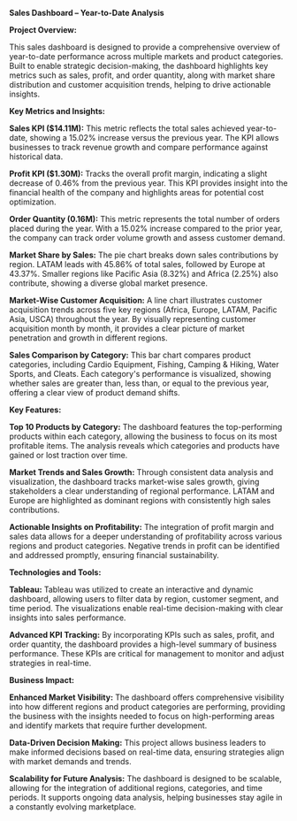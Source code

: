 **Sales Dashboard – Year-to-Date Analysis**

**Project Overview:**

This sales dashboard is designed to provide a comprehensive overview of year-to-date performance across multiple markets and product categories. Built to enable strategic decision-making, the dashboard highlights key metrics such as sales, profit, and order quantity, along with market share distribution and customer acquisition trends, helping to drive actionable insights.

**Key Metrics and Insights:**

**Sales KPI ($14.11M):** This metric reflects the total sales achieved year-to-date, showing a 15.02% increase versus the previous year. The KPI allows businesses to track revenue growth and compare performance against historical data.

**Profit KPI ($1.30M):** Tracks the overall profit margin, indicating a slight decrease of 0.46% from the previous year. This KPI provides insight into the financial health of the company and highlights areas for potential cost optimization.

**Order Quantity (0.16M):** This metric represents the total number of orders placed during the year. With a 15.02% increase compared to the prior year, the company can track order volume growth and assess customer demand.

**Market Share by Sales:** The pie chart breaks down sales contributions by region. LATAM leads with 45.86% of total sales, followed by Europe at 43.37%. Smaller regions like Pacific Asia (8.32%) and Africa (2.25%) also contribute, showing a diverse global market presence.

**Market-Wise Customer Acquisition:** A line chart illustrates customer acquisition trends across five key regions (Africa, Europe, LATAM, Pacific Asia, USCA) throughout the year. By visually representing customer acquisition month by month, it provides a clear picture of market penetration and growth in different regions.

**Sales Comparison by Category:** This bar chart compares product categories, including Cardio Equipment, Fishing, Camping & Hiking, Water Sports, and Cleats. Each category's performance is visualized, showing whether sales are greater than, less than, or equal to the previous year, offering a clear view of product demand shifts.


**Key Features:**

**Top 10 Products by Category:** The dashboard features the top-performing products within each category, allowing the business to focus on its most profitable items. The analysis reveals which categories and products have gained or lost traction over time.

**Market Trends and Sales Growth:** Through consistent data analysis and visualization, the dashboard tracks market-wise sales growth, giving stakeholders a clear understanding of regional performance. LATAM and Europe are highlighted as dominant regions with consistently high sales contributions.

**Actionable Insights on Profitability:** The integration of profit margin and sales data allows for a deeper understanding of profitability across various regions and product categories. Negative trends in profit can be identified and addressed promptly, ensuring financial sustainability.


**Technologies and Tools:**

**Tableau:** Tableau was utilized to create an interactive and dynamic dashboard, allowing users to filter data by region, customer segment, and time period. The visualizations enable real-time decision-making with clear insights into sales performance.

**Advanced KPI Tracking:** By incorporating KPIs such as sales, profit, and order quantity, the dashboard provides a high-level summary of business performance. These KPIs are critical for management to monitor and adjust strategies in real-time.


**Business Impact:**

**Enhanced Market Visibility:** The dashboard offers comprehensive visibility into how different regions and product categories are performing, providing the business with the insights needed to focus on high-performing areas and identify markets that require further development.

**Data-Driven Decision Making:** This project allows business leaders to make informed decisions based on real-time data, ensuring strategies align with market demands and trends.

**Scalability for Future Analysis:** The dashboard is designed to be scalable, allowing for the integration of additional regions, categories, and time periods. It supports ongoing data analysis, helping businesses stay agile in a constantly evolving marketplace.
